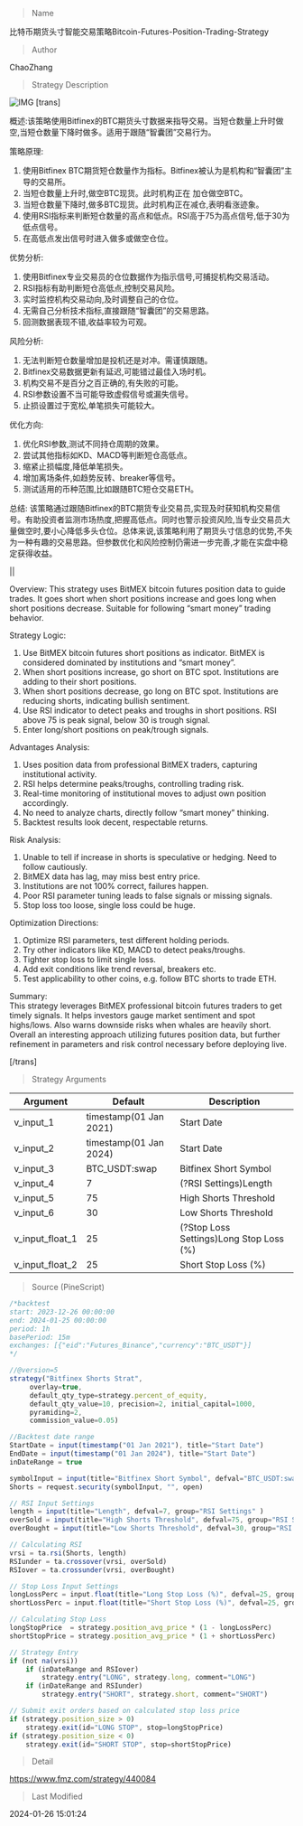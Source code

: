 
> Name

比特币期货头寸智能交易策略Bitcoin-Futures-Position-Trading-Strategy

> Author

ChaoZhang

> Strategy Description

![IMG](https://www.fmz.com/upload/asset/1f3e70c1a025dc443e4.png)
[trans]

概述:该策略使用Bitfinex的BTC期货头寸数据来指导交易。当短仓数量上升时做空,当短仓数量下降时做多。适用于跟随“智囊团”交易行为。

策略原理:
1. 使用Bitfinex BTC期货短仓数量作为指标。Bitfinex被认为是机构和“智囊团”主导的交易所。
2. 当短仓数量上升时,做空BTC现货。此时机构正在 加仓做空BTC。
3. 当短仓数量下降时,做多BTC现货。此时机构正在减仓,表明看涨迹象。 
4. 使用RSI指标来判断短仓数量的高点和低点。RSI高于75为高点信号,低于30为低点信号。
5. 在高低点发出信号时进入做多或做空仓位。

优势分析:
1. 使用Bitfinex专业交易员的仓位数据作为指示信号,可捕捉机构交易活动。
2. RSI指标有助判断短仓高低点,控制交易风险。
3. 实时监控机构交易动向,及时调整自己的仓位。
4. 无需自己分析技术指标,直接跟随“智囊团”的交易思路。
5. 回测数据表现不错,收益率较为可观。

风险分析:
1. 无法判断短仓数量增加是投机还是对冲。需谨慎跟随。
2. Bitfinex交易数据更新有延迟,可能错过最佳入场时机。  
3. 机构交易不是百分之百正确的,有失败的可能。
4. RSI参数设置不当可能导致虚假信号或漏失信号。
5. 止损设置过于宽松,单笔损失可能较大。

优化方向:
1. 优化RSI参数,测试不同持仓周期的效果。
2. 尝试其他指标如KD、MACD等判断短仓高低点。  
3. 缩紧止损幅度,降低单笔损失。
4. 增加离场条件,如趋势反转、breaker等信号。
5. 测试适用的币种范围,比如跟随BTC短仓交易ETH。

总结:
该策略通过跟随Bitfinex的BTC期货专业交易员,实现及时获知机构交易信号。有助投资者监测市场热度,把握高低点。同时也警示投资风险,当专业交易员大量做空时,要小心降低多头仓位。总体来说,该策略利用了期货头寸信息的优势,不失为一种有趣的交易思路。但参数优化和风险控制仍需进一步完善,才能在实盘中稳定获得收益。

||

Overview: This strategy uses BitMEX bitcoin futures position data to guide trades. It goes short when short positions increase and goes long when short positions decrease. Suitable for following “smart money” trading behavior.  

Strategy Logic:  
1. Use BitMEX bitcoin futures short positions as indicator. BitMEX is considered dominated by institutions and “smart money”.   
2. When short positions increase, go short on BTC spot. Institutions are adding to their short positions.  
3. When short positions decrease, go long on BTC spot. Institutions are reducing shorts, indicating bullish sentiment.
4. Use RSI indicator to detect peaks and troughs in short positions. RSI above 75 is peak signal, below 30 is trough signal.  
5. Enter long/short positions on peak/trough signals.  

Advantages Analysis:   
1. Uses position data from professional BitMEX traders, capturing institutional activity.  
2. RSI helps determine peaks/troughs, controlling trading risk.
3. Real-time monitoring of institutional moves to adjust own position accordingly.  
4. No need to analyze charts, directly follow “smart money” thinking. 
5. Backtest results look decent, respectable returns.  

Risk Analysis:   
1. Unable to tell if increase in shorts is speculative or hedging. Need to follow cautiously.   
2. BitMEX data has lag, may miss best entry price.   
3. Institutions are not 100% correct, failures happen.  
4. Poor RSI parameter tuning leads to false signals or missing signals.   
5. Stop loss too loose, single loss could be huge.   

Optimization Directions:
1. Optimize RSI parameters, test different holding periods.   
2. Try other indicators like KD, MACD to detect peaks/troughs.   
3. Tighter stop loss to limit single loss.  
4. Add exit conditions like trend reversal, breakers etc.  
5. Test applicability to other coins, e.g. follow BTC shorts to trade ETH.  

Summary:  
This strategy leverages BitMEX professional bitcoin futures traders to get timely signals. It helps investors gauge market sentiment and spot highs/lows. Also warns downside risks when whales are heavily short. Overall an interesting approach utilizing futures position data, but further refinement in parameters and risk control necessary before deploying live.

[/trans]

> Strategy Arguments



|Argument|Default|Description|
|----|----|----|
|v_input_1|timestamp(01 Jan 2021)|Start Date|
|v_input_2|timestamp(01 Jan 2024)|Start Date|
|v_input_3|BTC_USDT:swap|Bitfinex Short Symbol|
|v_input_4|7|(?RSI Settings)Length|
|v_input_5|75|High Shorts Threshold|
|v_input_6|30|Low Shorts Threshold|
|v_input_float_1|25|(?Stop Loss Settings)Long Stop Loss (%)|
|v_input_float_2|25|Short Stop Loss (%)|


> Source (PineScript)

``` javascript
/*backtest
start: 2023-12-26 00:00:00
end: 2024-01-25 00:00:00
period: 1h
basePeriod: 15m
exchanges: [{"eid":"Futures_Binance","currency":"BTC_USDT"}]
*/

//@version=5
strategy("Bitfinex Shorts Strat", 
     overlay=true,
     default_qty_type=strategy.percent_of_equity,
     default_qty_value=10, precision=2, initial_capital=1000,
     pyramiding=2,
     commission_value=0.05)

//Backtest date range
StartDate = input(timestamp("01 Jan 2021"), title="Start Date")
EndDate = input(timestamp("01 Jan 2024"), title="Start Date")
inDateRange = true

symbolInput = input(title="Bitfinex Short Symbol", defval="BTC_USDT:swap")
Shorts = request.security(symbolInput, "", open)

// RSI Input Settings
length = input(title="Length", defval=7, group="RSI Settings" )
overSold = input(title="High Shorts Threshold", defval=75, group="RSI Settings" )
overBought = input(title="Low Shorts Threshold", defval=30, group="RSI Settings" )

// Calculating RSI
vrsi = ta.rsi(Shorts, length)
RSIunder = ta.crossover(vrsi, overSold)
RSIover = ta.crossunder(vrsi, overBought)

// Stop Loss Input Settings
longLossPerc = input.float(title="Long Stop Loss (%)", defval=25, group="Stop Loss Settings") * 0.01
shortLossPerc = input.float(title="Short Stop Loss (%)", defval=25, group="Stop Loss Settings") * 0.01

// Calculating Stop Loss
longStopPrice  = strategy.position_avg_price * (1 - longLossPerc)
shortStopPrice = strategy.position_avg_price * (1 + shortLossPerc)

// Strategy Entry
if (not na(vrsi))
	if (inDateRange and RSIover)
		strategy.entry("LONG", strategy.long, comment="LONG")
	if (inDateRange and RSIunder)
		strategy.entry("SHORT", strategy.short, comment="SHORT")

// Submit exit orders based on calculated stop loss price
if (strategy.position_size > 0)
    strategy.exit(id="LONG STOP", stop=longStopPrice)
if (strategy.position_size < 0)
    strategy.exit(id="SHORT STOP", stop=shortStopPrice)
```

> Detail

https://www.fmz.com/strategy/440084

> Last Modified

2024-01-26 15:01:24
